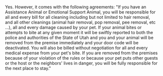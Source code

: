 Yes. However, it comes with the following agreements: "If you have an Assistance Animal or Emotional Support Animal, you will be responsible for all and every bill for all cleaning including but not limited to hair removal, and all other cleanings (animal hair removal, pop removal, pee removal, etc …), all and every damage caused by your pet. If your animal bites or attempts to bite at any given moment it will be swiftly reported to both the police and authorities of the State of Utah and you and your animal will be removed from the premise immediately and your door code will be deactivated. You will also be billed without negotiation for all and every medical expense from your pet's bite.  If you are removed from the premises because of your violation of the rules or because your pet puts other guests or the host or the neighbors' lives in danger, you will be fully responsible for the next place to stay."